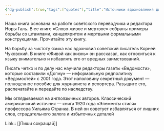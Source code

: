 ```yaml
---
{"dg-publish":true,"tags":["quotes"],"title":"Источники вдохновления для книги","date":"2021-09-20T23:37:00+03:00","modified_at":"2022-07-04T20:25:41+03:00","permalink":"/quotes/202109202337/","dgHomeLink":false,"dgPassFrontmatter":true}
---
```




Наша книга основана на работе советского переводчика и редактора Норы Галь. В ее книге «Слово живое и мертвое» собраны примеры борьбы со штампами, канцеляритом и мертвыми формальными конструкциями. Прочитайте эту книгу.

На борьбу за чистоту языка нас вдохновил советский писатель Корней Чуковский. В книге «Живой как жизнь» он рассказал, как относиться к языку внимательно и избавлять его от вредных заимствований.

Писать четко и по делу нас научили редакторы газеты «Ведомости», которые составили «Догму» — неформальную редполитику «Ведомостей» с 2001 года. Этот наполовину секретный документ — полноценное пособие для журналиста и репортера. Разыщите его, распечатайте и передайте по наследству.

Мы оглядываемся на англоязычных авторов. Классический американский источник — книга 1920 года «Элементы стиля» профессора Уильяма Странка. В ней он советует избавляться от лишних слов, страдательного залога и избыточных деталей

Link:: [[Пиши сокращай]]
